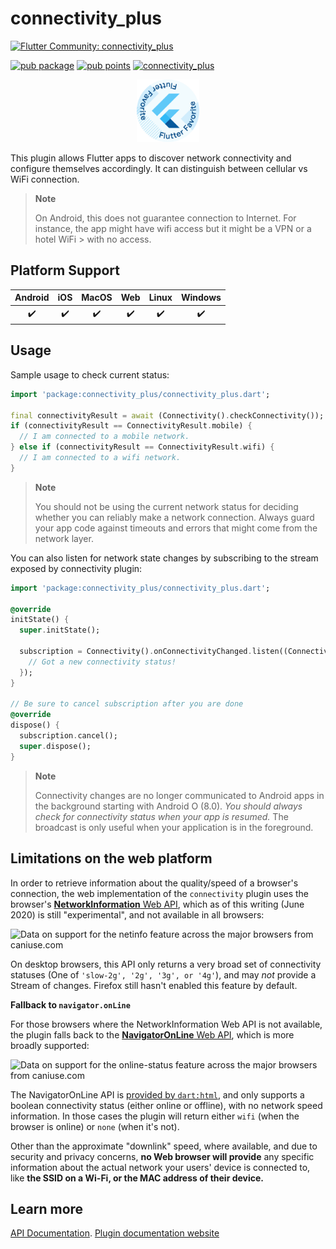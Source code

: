 # connectivity_plus

[![Flutter Community: connectivity_plus](https://fluttercommunity.dev/_github/header/connectivity_plus)](https://github.com/fluttercommunity/community)

[![pub package](https://img.shields.io/pub/v/connectivity_plus.svg)](https://pub.dev/packages/connectivity_plus)
[![pub points](https://img.shields.io/pub/points/connectivity_plus?color=2E8B57&label=pub%20points)](https://pub.dev/packages/connectivity_plus/score)
[![connectivity_plus](https://github.com/fluttercommunity/plus_plugins/actions/workflows/connectivity_plus.yaml/badge.svg)](https://github.com/fluttercommunity/plus_plugins/actions/workflows/connectivity_plus.yaml)

<p class="center">
<center><a href="https://flutter.dev/docs/development/packages-and-plugins/favorites" target="_blank" rel="noreferrer noopener"><img src="../../../website/static/img/flutter-favorite-badge.png" width="100" alt="build"></a></center>
</p>

This plugin allows Flutter apps to discover network connectivity and configure
themselves accordingly. It can distinguish between cellular vs WiFi connection.

> **Note**
>
> On Android, this does not guarantee connection to Internet. For instance, the app might have wifi access but it might be a VPN or a hotel WiFi > with no access.

## Platform Support

| Android | iOS | MacOS | Web | Linux | Windows |
| :-----: | :-: | :---: | :-: | :---: | :-----: |
|   ✔️    | ✔️  |  ✔️   | ✔️  |  ✔️   |   ✔️    |

## Usage

Sample usage to check current status:

```dart
import 'package:connectivity_plus/connectivity_plus.dart';

final connectivityResult = await (Connectivity().checkConnectivity());
if (connectivityResult == ConnectivityResult.mobile) {
  // I am connected to a mobile network.
} else if (connectivityResult == ConnectivityResult.wifi) {
  // I am connected to a wifi network.
}
```

> **Note**
>
> You should not be using the current network status for deciding whether you can reliably make a network connection. Always guard your app code against timeouts and errors that might come from the network layer.

You can also listen for network state changes by subscribing to the stream
exposed by connectivity plugin:

```dart
import 'package:connectivity_plus/connectivity_plus.dart';

@override
initState() {
  super.initState();

  subscription = Connectivity().onConnectivityChanged.listen((ConnectivityResult result) {
    // Got a new connectivity status!
  });
}

// Be sure to cancel subscription after you are done
@override
dispose() {
  subscription.cancel();
  super.dispose();
}
```

> **Note**
>
> Connectivity changes are no longer communicated to Android apps in the background starting with Android O (8.0). _You should always check for connectivity status when your app is resumed._ The broadcast is only useful when your application is in the foreground.

## Limitations on the web platform

In order to retrieve information about the quality/speed of a browser's connection, the web implementation of the `connectivity` plugin uses the browser's [**NetworkInformation** Web API](https://developer.mozilla.org/en-US/docs/Web/API/NetworkInformation), which as of this writing (June 2020) is still "experimental", and not available in all browsers:

![Data on support for the netinfo feature across the major browsers from caniuse.com](https://caniuse.bitsofco.de/image/netinfo.png)

On desktop browsers, this API only returns a very broad set of connectivity statuses (One of `'slow-2g', '2g', '3g', or '4g'`), and may _not_ provide a Stream of changes. Firefox still hasn't enabled this feature by default.

**Fallback to `navigator.onLine`**

For those browsers where the NetworkInformation Web API is not available, the plugin falls back to the [**NavigatorOnLine** Web API](https://developer.mozilla.org/en-US/docs/Web/API/NavigatorOnLine), which is more broadly supported:

![Data on support for the online-status feature across the major browsers from caniuse.com](https://caniuse.bitsofco.de/image/online-status.png)

The NavigatorOnLine API is [provided by `dart:html`](https://api.dart.dev/stable/2.7.2/dart-html/Navigator/onLine.html), and only supports a boolean connectivity status (either online or offline), with no network speed information. In those cases the plugin will return either `wifi` (when the browser is online) or `none` (when it's not).

Other than the approximate "downlink" speed, where available, and due to security and privacy concerns, **no Web browser will provide** any specific information about the actual network your users' device is connected to, like **the SSID on a Wi-Fi, or the MAC address of their device.**

## Learn more

[API Documentation](https://pub.dev/documentation/connectivity_plus/latest/connectivity_plus/connectivity_plus-library.html).
[Plugin documentation website](https://plus.fluttercommunity.dev/docs/connectivity_plus/overview)
